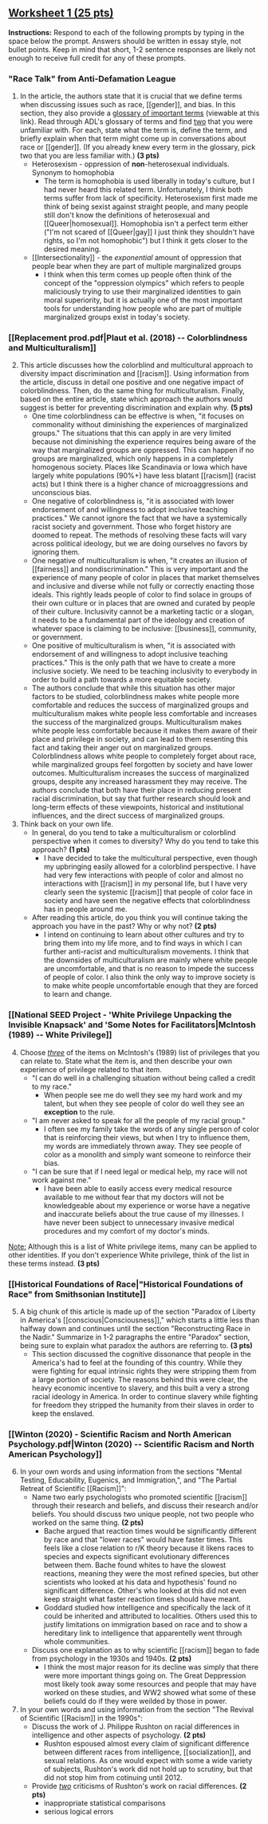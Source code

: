 ## <u>Worksheet 1 (25 pts)</u>

**Instructions:** Respond to each of the following prompts by typing in the space below the prompt. Answers should be written in essay style, not bullet points. Keep in mind that short, 1-2 sentence responses are likely not enough to receive full credit for any of these prompts.

### "Race Talk" from Anti-Defamation League

1. In the article, the authors state that it is crucial that we define terms when discussing issues such as race, [[gender]], and bias. In this section, they also provide a [glossary of important terms](https://www.adl.org/education/resources/glossary-terms/education-glossary-terms) (viewable at this link). Read through ADL's glossary of terms and find <u>two</u> that you were unfamiliar with. For each, state what the term is, define the term, and briefly explain when that term might come up in conversations about race or [[gender]]. (If you already knew every term in the glossary, pick two that you are less familiar with.) **(3 pts)**
	- Heterosexism - oppression of **non**-heterosexual individuals. Synonym to homophobia
		- The term is homophobia is used liberally in today's culture, but I had never heard this related term. Unfortunately, I think both terms suffer from lack of specificity. Heterosexism first made me think of being sexist against straight people, and many people still don't know the definitions of heterosexual and [[Queer|homosexual]]. Homophobia isn't a perfect term either ("I'm not scared of [[Queer|gay]] I just think they shouldn't have rights, so I'm not homophobic") but I think it gets closer to the desired meaning. 
	- [[Intersectionality]] - the *exponential* amount of oppression that people bear when they are part of multiple marginalized groups
		- I think when this term comes up people often think of the concept of the "oppression olympics" which refers to people maliciously trying to use their marginalized identities to gain moral superiority, but it is actually one of the most important tools for understanding how people who are part of multiple marginalized groups exist in today's society. 

### [[Replacement prod.pdf|Plaut et al. (2018) -- Colorblindness and Multiculturalism]]

2. This article discusses how the colorblind and multicultural approach to diversity impact discrimination and [[racism]]. Using information from the article, discuss in detail one positive and one negative impact of colorblindness. Then, do the same thing for multiculturalism. Finally, based on the entire article, state which approach the authors would suggest is better for preventing discrimination and explain why. **(5 pts)**
	- One time colorblindness can be effective is when, "it focuses on commonality without diminishing the experiences of marginalized groups." The situations that this can apply in are very limited because not diminishing the experience requires being aware of the way that marginalized groups are oppressed. This can happen if no groups are marginalized, which only happens in a completely homogenous society. Places like Scandinavia or Iowa which have largely white populations (90%+) have less blatant [[racism]] (racist acts) but I think there is a higher chance of microaggressions and unconscious bias.
	- One negative of colorblindness is, "it is associated with lower endorsement of and willingness to adopt inclusive teaching practices." We cannot ignore the fact that we have a systemically racist society and government. Those who forget history are doomed to repeat. The methods of resolving these facts will vary across political ideology, but we are doing ourselves no favors by ignoring them.
	- One negative of multiculturalism is when, "it creates an illusion of [[fairness]] and nondiscrimination." This is very important and the experience of many people of color in places that market themselves and inclusive and diverse while not fully or correctly enacting those ideals. This rightly leads people of color to find solace in groups of their own culture or in places that are owned and curated by people of their culture. Inclusivity cannot be a marketing tactic or a slogan, it needs to be a fundamental part of the ideology and creation of whatever space is claiming to be inclusive: [[business]], community, or government.
	- One positive of multiculturalism is when, "it is associated with endorsement of and willingness to adopt inclusive teaching practices." This is the only path that we have to create a more inclusive society.  We need to be teaching inclusivity to everybody in order to build a path towards a more equitable society.
	- The authors conclude that while this situation has other major factors to be studied, colorblindness makes white people more comfortable and reduces the success of marginalized groups and multiculturalism makes white people less comfortable and increases the success of the marginalized groups. Multiculturalism makes white people less comfortable because it makes them aware of their place and privilege in society, and can lead to them resenting this fact and taking their anger out on marginalized groups. Colorblindness allows white people to completely forget about race, while marginalized groups feel forgotten by society and have lower outcomes. Multiculturalism increases the success of marginalized groups, despite any increased harassment they may receive. The authors conclude that both have their place in reducing present racial discrimination, but say that further research should look and long-term effects of these viewpoints, historical and institutional influences, and the direct success of marginalized groups. 
3. Think back on your own life.
    -  In general, do you tend to take a multiculturalism or colorblind perspective when it comes to diversity? Why do you tend to take this approach? **(1 pts)**
        - I have decided to take the multicultural perspective, even though my upbringing easily allowed for a colorblind perspective. I have had very few interactions with people of color and almost no interactions with [[racism]] in my personal life, but I have very clearly seen the systemic [[racism]] that people of color face in society and have seen the negative effects that colorblindness has in people around me. 
    -  After reading this article, do you think you will continue taking the approach you have in the past? Why or why not? **(2 pts)**
        - I intend on continuing to learn about other cultures and try to bring them into my life more, and to find ways in which I can further anti-racist and multiculturalism movements. I think that the downsides of multiculturalism are mainly where white people are uncomfortable, and that is no reason to impede the success of people of color. I also think the only way to improve society is to make white people uncomfortable enough that they are forced to learn and change.

### [[National SEED Project - 'White Privilege Unpacking the Invisible Knapsack' and 'Some Notes for Facilitators|McIntosh (1989) -- White Privilege]]

4. Choose <u>*three*</u> of the items on McIntosh's (1989) list of privileges that you can relate to. State what the item is, and then describe your own experience of privilege related to that item.
	- "I can do well in a challenging situation without being called a credit to my race." 
		- When people see me do well they see my hard work and my talent, but when they see people of color do well they see an **exception** to the rule.
	- "I am never asked to speak for all the people of my racial group." 
		- I often see my family take the words of any single person of color that is reinforcing their views, but when I try to influence them, my words are immediately thrown away. They see people of color as a monolith and simply want someone to reinforce their bias.
	- "I can be sure that if I need legal or medical help, my race will not work against me." 
		- I have been able to easily access every medical resource available to me without fear that my doctors will not be knowledgeable about my experience or worse have a negative and inaccurate beliefs about the true cause of my illnesses. I have never been subject to unnecessary invasive medical procedures and my comfort of my doctor's minds.

<u>Note:</u> Although this is a list of White privilege items, many can be applied to other identities. If you don't experience White privilege, think of the list in these terms instead. **(3 pts)**

### [[Historical Foundations of Race|"Historical Foundations of Race" from Smithsonian Institute]]

5. A big chunk of this article is made up of the section "Paradox of Liberty in America's [[conscious|Consciousness]]," which starts a little less than halfway down and continues until the section "Reconstructing Race in the Nadir." Summarize in 1-2 paragraphs the entire "Paradox" section, being sure to explain what paradox the authors are referring to.  **(3 pts)**
	- This section discussed the cognitive dissonance that people in the America's had to feel at the founding of this country. While they were fighting for equal intrinsic rights they were stripping them from a large portion of society. The reasons behind this were clear, the heavy economic incentive to slavery, and this built a very a strong racial ideology in America. In order to continue slavery while fighting for freedom they stripped the humanity from their slaves in order to keep the enslaved.

### [[Winton (2020) - Scientific Racism and North American Psychology.pdf|Winton (2020) -- Scientific Racism and North American Psychology]]

6. In your own words and using information from the sections "Mental Testing, Educability, Eugenics, and Immigration,", and "The Partial Retreat of Scientific [[Racism]]":
    -  Name two early psychologists who promoted scientific [[racism]] through their research and beliefs, and discuss their research and/or beliefs. You should discuss two unique people, not two people who worked on the same thing. **(2 pts)**
        - Bache argued that reaction times would be significantly different by race and that "lower races" would have faster times. This feels like a close relation to r/K theory because it likens races to species and expects significant evolutionary differences between them. Bache found whites to have the slowest reactions, meaning they were the most refined species, but other scientists who looked at his data and hypothesis' found no significant difference. Other's who looked at this did not even keep straight what faster reaction times should have meant.
        - Goddard studied how intelligence and specifically the lack of it could be inherited and attributed to localities. Others used this to justify limitations on immigration based on race and to show a hereditary link to intelligence that apparentelly went through whole communities.
    -  Discuss one explanation as to why scientific [[racism]] began to fade from psychology in the 1930s and 1940s. **(2 pts)**
        - I think the most major reason for its decline was simply that there were more important things going on. The Great Deppression most likely took away some resources and people that may have worked on these studies, and WW2 showed what some of these beliefs could do if they were weilded by those in power.
7. In your own words and using information from the section "The Revival of Scientific [[Racism]] in the 1990s":
    -  Discuss the work of J. Philippe Rushton on racial differences in intelligence and other aspects of psychology. **(2 pts)**
        - Rushton espoused almost every claim of significant difference between different races from intelligence, [[socialization]], and sexual relations. As one would expect with some a wide variety of subjects, Rushton's work did not hold up to scrutiny, but that did not stop him from cotinuing until 2012.
    -  Provide <u>*two*</u> criticisms of Rushton's work on racial differences. **(2 pts)**
        - inappropriate statistical comparisons
        - serious logical errors


